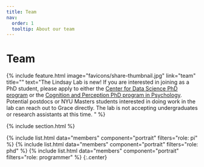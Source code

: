 ```yaml
---
title: Team
nav:
  order: 1
  tooltip: About our team
---
```


# <i class="fas fa-users"></i>Team

{%
  include feature.html
  image="favicons/share-thumbnail.jpg"
  link="team"
  title=""
  text="The Lindsay Lab is new! If you are interested in joining as a PhD student, please apply to either the [Center for Data Science PhD program](https://cds.nyu.edu/phd-admissions-req/) or the [Cognition and Perception PhD program in Psychology](https://as.nyu.edu/psychology/graduate/phd-cognition-perception.html). Potential postdocs or NYU Masters students interested in doing work in the lab can reach out to Grace directly. The lab is not accepting undergraduates or research assistants at this time. "
%}

{% include section.html %}

{%
  include list.html
  data="members"
  component="portrait"
  filters="role: pi"
%}
{%
  include list.html
  data="members"
  component="portrait"
  filters="role: phd"
%}
{%
  include list.html
  data="members"
  component="portrait"
  filters="role: programmer"
%}
{:.center}

